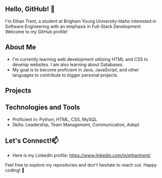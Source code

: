 ## Hello, GitHub! 👋

I'm Ethan Trent, a student at Brigham Young University-Idaho interested in Software Engineering with an emphasis in Full-Stack Development. Welcome to my GitHub profile!

## About Me

- I'm currently learning web development utilizing HTML and CSS to develop websites. I am also learning about Databases.
- My goal is to become proficient in Java, JavaScript, and other languages to contribute to bigger personal projects.

## Projects


## Technologies and Tools

- Proficient in: Python, HTML, CSS, MySQL
- Skills: Leadership, Team Management, Communication, Adept

## Let's Connect!📫

- Here is my LinkedIn profile: https://www.linkedin.com/in/ethantrent/

Feel free to explore my repositories and don't hesitate to reach out. Happy coding! 🚀
